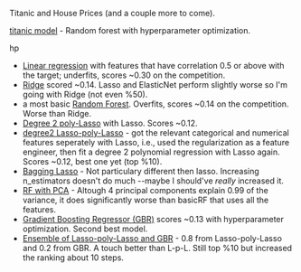 Titanic and House Prices (and a couple more to come).

[titanic model](https://github.com/carbasemin/kaggle_noob/blob/main/titanic/titanic.py) - Random forest with hyperparameter optimization.

hp
  - [Linear regression](https://github.com/carbasemin/kaggle_noob/blob/main/hp/models/model_lr.py) with features that have correlation 0.5 or above with the target; underfits, scores ~0.30 on the competition.
  - [Ridge](https://github.com/carbasemin/kaggle_noob/blob/main/hp/models/model_ridge.py) scored ~0.14. Lasso and ElasticNet perform slightly worse so I'm going with Ridge (not even %50).
  - a most basic [Random Forest](https://github.com/carbasemin/kaggle_noob/blob/main/hp/models/model_basicRF.py). Overfits, scores ~0.14 on the competition. Worse than Ridge.
  - [Degree 2 poly-Lasso](https://github.com/carbasemin/kaggle_noob/blob/main/hp/models/model_polyR.py) with Lasso. Scores ~0.12.
  - [degree2 Lasso-poly-Lasso](https://github.com/carbasemin/kaggle_noob/blob/main/hp/models/model_poly-lasso.py) - got the relevant categorical and numerical features seperately with Lasso, i.e., used the regularization as a feature engineer, then fit a degree 2 polynomial regression with Lasso again. Scores ~0.12, best one yet (top %10).
  - [Bagging Lasso](https://github.com/carbasemin/kaggle_noob/blob/main/hp/models/bagging_stuff.py) - Not particulary different then lasso. Increasing n_estimators doesn't do much --maybe I should've *really* increased it. 
  - [RF with PCA](https://github.com/carbasemin/kaggle_noob/blob/main/hp/models/PCA_stuff.py) - Altough 4 principal components explain 0.99 of the variance, it does significantly worse than basicRF that uses all the features.
  - [Gradient Boosting Regressor (GBR)](https://github.com/carbasemin/kaggle_noob/blob/main/hp/models/boosting_stuff.py) scores ~0.13 with hyperparameter optimization. Second best model.
  - [Ensemble of Lasso-poly-Lasso and GBR](https://github.com/carbasemin/kaggle_noob/blob/main/hp/models/ensemble.py) - 0.8 from Lasso-poly-Lasso and 0.2 from GBR. A touch better than L-p-L. Still top %10 but increased the ranking about 10 steps.
